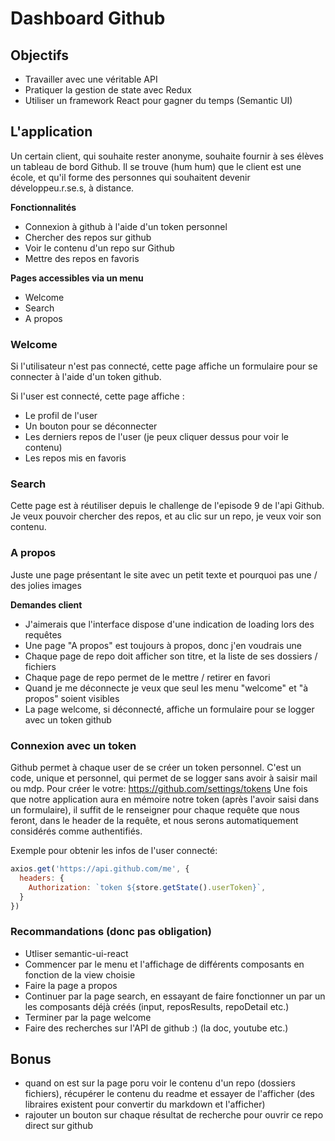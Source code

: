 # Dashboard Github

## Objectifs

* Travailler avec une véritable API
* Pratiquer la gestion de state avec Redux
* Utiliser un framework React pour gagner du temps (Semantic UI)

## L'application

Un certain client, qui souhaite rester anonyme, souhaite fournir à ses élèves un tableau de bord Github. Il se trouve (hum hum) que le client est une école, et qu'il forme des personnes qui souhaitent devenir développeu.r.se.s, à distance.

**Fonctionnalités**

* Connexion à github à l'aide d'un token personnel
* Chercher des repos sur github
* Voir le contenu d'un repo sur Github
* Mettre des repos en favoris

**Pages accessibles via un menu**

* Welcome
* Search
* A propos

### Welcome

Si l'utilisateur n'est pas connecté, cette page affiche un formulaire pour se connecter à l'aide d'un token github.

Si l'user est connecté, cette page affiche :

* Le profil de l'user
* Un bouton pour se déconnecter
* Les derniers repos de l'user (je peux cliquer dessus pour voir le contenu)
* Les repos mis en favoris

### Search

Cette page est à réutiliser depuis le challenge de l'episode 9 de l'api Github. Je veux pouvoir chercher des repos, et au clic sur un repo, je veux voir son contenu.

### A propos

Juste une page présentant le site avec un petit texte et pourquoi pas une / des jolies images

**Demandes client**

* J'aimerais que l'interface dispose d'une indication de loading lors des requêtes
* Une page "A propos" est toujours à propos, donc j'en voudrais une
* Chaque page de repo doit afficher son titre, et la liste de ses dossiers / fichiers
* Chaque page de repo permet de le mettre / retirer en favori
* Quand je me déconnecte je veux que seul les menu "welcome" et "à propos" soient visibles
* La page welcome, si déconnecté, affiche un formulaire pour se logger avec un token github

### Connexion avec un token

Github permet à chaque user de se créer un token personnel. C'est un code, unique et personnel, qui permet de se logger sans avoir à saisir mail ou mdp.
Pour créer le votre: https://github.com/settings/tokens
Une fois que notre application aura en mémoire notre token (après l'avoir saisi dans un formulaire), il suffit de le renseigner pour chaque requête que nous feront, dans le header de la requête, et nous serons automatiquement considérés comme authentifiés.

Exemple pour obtenir les infos de l'user connecté:

```javascript
axios.get('https://api.github.com/me', {
  headers: {
    Authorization: `token ${store.getState().userToken}`,
  }
})
```

### Recommandations (donc pas obligation)

* Utliser semantic-ui-react
* Commencer par le menu et l'affichage de différents composants en fonction de la view choisie
* Faire la page a propos
* Continuer par la page search, en essayant de faire fonctionner un par un les composants déjà créés (input, reposResults, repoDetail etc.)
* Terminer par la page welcome
* Faire des recherches sur l'API de github :) (la doc, youtube etc.)


## Bonus

* quand on est sur la page poru voir le contenu d'un repo (dossiers fichiers), récupérer le contenu du readme et essayer de l'afficher (des libraires existent pour convertir du markdown et l'afficher)
* rajouter un bouton sur chaque résultat de recherche pour ouvrir ce repo direct sur github

